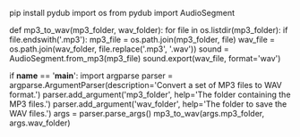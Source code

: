 pip install pydub
import os
from pydub import AudioSegment

def mp3_to_wav(mp3_folder, wav_folder):
    for file in os.listdir(mp3_folder):
        if file.endswith('.mp3'):
            mp3_file = os.path.join(mp3_folder, file)
            wav_file = os.path.join(wav_folder, file.replace('.mp3', '.wav'))
            sound = AudioSegment.from_mp3(mp3_file)
            sound.export(wav_file, format='wav')

if __name__ == '__main__':
    import argparse
    parser = argparse.ArgumentParser(description='Convert a set of MP3 files to WAV format.')
    parser.add_argument('mp3_folder', help='The folder containing the MP3 files.')
    parser.add_argument('wav_folder', help='The folder to save the WAV files.')
    args = parser.parse_args()
    mp3_to_wav(args.mp3_folder, args.wav_folder)

